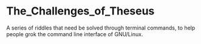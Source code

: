 # The_Challenges_of_Theseus
A series of riddles that need be solved through terminal commands, to help people grok the command line interface of GNU/Linux.
